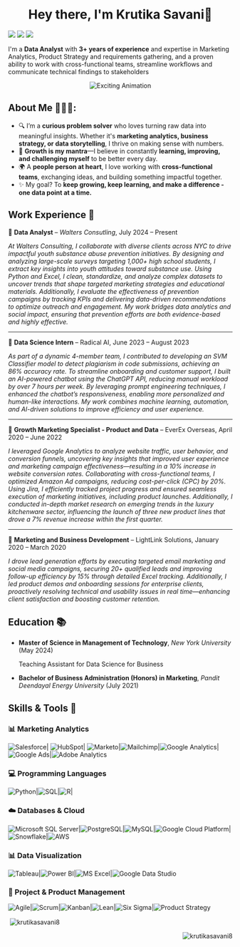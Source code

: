 <h1 align = "center">Hey there, I'm Krutika Savani👋</h1>

[![](https://img.shields.io/badge/Gmail-D14836?style=for-the-badge&logo=gmail&logoColor=white)](mailto:krutikasavani811@gmail.com)
[![](https://img.shields.io/badge/LinkedIn-0077B5?style=for-the-badge&logo=linkedin&logoColor=white)](https://www.linkedin.com/in/krutikas8/) [![](https://img.shields.io/badge/WhatsApp-25D366?style=for-the-badge&logo=whatsapp&logoColor=white)](https://wa.me/15513445792)

I'm a __Data Analyst__ with __3+ years of experience__ and expertise in Marketing Analytics, Product Strategy and requirements gathering, and a proven ability to work with cross-functional teams, streamline workflows and communicate technical findings to stakeholders


<p align="center">
  <img src="https://media0.giphy.com/media/v1.Y2lkPTc5MGI3NjExb3E0Ym4wMzVoZjVqc3dvdjdhc3NheWViMnBhdHhwbGlvdzB0bTFtayZlcD12MV9pbnRlcm5hbF9naWZfYnlfaWQmY3Q9Zw/SvckSy7fFviqrq8ClF/giphy.gif" alt="Exciting Animation" />
</p>


<h2>  About Me 👩🏻‍💻: </h2>

- 🔍 I’m a **curious problem solver** who loves turning raw data into meaningful insights. Whether it's **marketing analytics, business strategy, or data storytelling**, I thrive on making sense with numbers.  
- 🎯 **Growth is my mantra**—I believe in constantly **learning, improving, and challenging myself** to be better every day.   
- 🌍 A **people person at heart**, I love working with **cross-functional teams**, exchanging ideas, and building something impactful together.   
- ✨ My goal? To **keep growing, keep learning, and make a difference - one data point at a time.**  

<h2> Work Experience 💼 </h2>
  
 🏢 **Data Analyst** – *Walters Consutling*, July 2024 – Present

*At Walters Consulting, I collaborate with diverse clients across NYC to drive impactful youth substance abuse prevention initiatives. By designing and analyzing large-scale surveys targeting 1,000+ high school students, I extract key insights into youth attitudes toward substance use. Using Python and Excel, I clean, standardize, and analyze complex datasets to uncover trends that shape targeted marketing strategies and educational materials. Additionally, I evaluate the effectiveness of prevention campaigns by tracking KPIs and delivering data-driven recommendations to optimize outreach and engagement. My work bridges data analytics and social impact, ensuring that prevention efforts are both evidence-based and highly effective.*

---

🏢 **Data Science Intern** – Radical AI, June 2023 – August 2023

*As part of a dynamic 4-member team, I contributed to developing an SVM Classifier model to detect plagiarism in code submissions, achieving an 86% accuracy rate. To streamline onboarding and customer support, I built an AI-powered chatbot using the ChatGPT API, reducing manual workload by over 7 hours per week. By leveraging prompt engineering techniques, I enhanced the chatbot’s responsiveness, enabling more personalized and human-like interactions. My work combines machine learning, automation, and AI-driven solutions to improve efficiency and user experience.*

---

🏢 **Growth Marketing Specialist - Product and Data** – EverEx Overseas, April 2020 – June 2022

*I leveraged Google Analytics to analyze website traffic, user behavior, and conversion funnels, uncovering key insights that improved user experience and marketing campaign effectiveness—resulting in a 10% increase in website conversion rates. Collaborating with cross-functional teams, I optimized Amazon Ad campaigns, reducing cost-per-click (CPC) by 20%. Using Jira, I efficiently tracked project progress and ensured seamless execution of marketing initiatives, including product launches. Additionally, I conducted in-depth market research on emerging trends in the luxury kitchenware sector, influencing the launch of three new product lines that drove a 7% revenue increase within the first quarter.*

---

🏢 **Marketing and Business Development** – LightLink Solutions, January 2020 – March 2020

*I drove lead generation efforts by executing targeted email marketing and social media campaigns, securing 20+ qualified leads and improving follow-up efficiency by 15% through detailed Excel tracking. Additionally, I led product demos and onboarding sessions for enterprise clients, proactively resolving technical and usability issues in real time—enhancing client satisfaction and boosting customer retention.*

<h2> Education 📚 </h2>

- **Master of Science in Management of Technology**, *New York University* (May 2024)

  Teaching Assistant for Data Science for Business
- **Bachelor of Business Administration (Honors) in Marketing**, *Pandit Deendayal Energy University* (July 2021)

<h2> Skills & Tools 🚀 </h2>

### 📊 Marketing Analytics  
![Salesforce](https://img.shields.io/badge/Salesforce-00A1E0?style=for-the-badge&logo=salesforce&logoColor=white)| 
![HubSpot](https://img.shields.io/badge/HubSpot-FF7A59?style=for-the-badge&logo=hubspot&logoColor=white)| ![Marketo](https://img.shields.io/badge/Marketo-5C4EE5?style=for-the-badge&logo=marketo&logoColor=white)|![Mailchimp](https://img.shields.io/badge/Mailchimp-FFE01B?style=for-the-badge&logo=mailchimp&logoColor=black)|![Google Analytics](https://img.shields.io/badge/Google%20Analytics-E37400?style=for-the-badge&logo=googleanalytics&logoColor=white)|![Google Ads](https://img.shields.io/badge/Google%20Ads-4285F4?style=for-the-badge&logo=googleads&logoColor=white)|![Adobe Analytics](https://img.shields.io/badge/Adobe%20Analytics-EC1C24?style=for-the-badge&logo=adobe&logoColor=white)  

### 💻 Programming Languages  
![Python](https://img.shields.io/badge/Python-3776AB?style=for-the-badge&logo=python&logoColor=white)|![SQL](https://img.shields.io/badge/SQL-4479A1?style=for-the-badge&logo=postgresql&logoColor=white)|![R](https://img.shields.io/badge/R-276DC3?style=for-the-badge&logo=r&logoColor=white)|  

### ☁️ Databases & Cloud  
![Microsoft SQL Server](https://img.shields.io/badge/Microsoft%20SQL%20Server-CC2927?style=for-the-badge&logo=microsoftsqlserver&logoColor=white)|![PostgreSQL](https://img.shields.io/badge/PostgreSQL-336791?style=for-the-badge&logo=postgresql&logoColor=white)|![MySQL](https://img.shields.io/badge/MySQL-4479A1?style=for-the-badge&logo=mysql&logoColor=white)|![Google Cloud Platform](https://img.shields.io/badge/GCP-4285F4?style=for-the-badge&logo=googlecloud&logoColor=white)|![Snowflake](https://img.shields.io/badge/Snowflake-29B5E8?style=for-the-badge&logo=snowflake&logoColor=white)|![AWS](https://img.shields.io/badge/AWS-FF9900?style=for-the-badge&logo=amazonaws&logoColor=white)  

### 📊 Data Visualization  
![Tableau](https://img.shields.io/badge/Tableau-E97627?style=for-the-badge&logo=tableau&logoColor=white)|![Power BI](https://img.shields.io/badge/Power%20BI-F2C811?style=for-the-badge&logo=powerbi&logoColor=black)|![MS Excel](https://img.shields.io/badge/MS%20Excel-217346?style=for-the-badge&logo=microsoftexcel&logoColor=white)|![Google Data Studio](https://img.shields.io/badge/Google%20Data%20Studio-4285F4?style=for-the-badge&logo=googledatastudio&logoColor=white)  

### 📌 Project & Product Management  
![Agile](https://img.shields.io/badge/Agile-0052CC?style=for-the-badge&logo=jira&logoColor=white)|![Scrum](https://img.shields.io/badge/Scrum-00A99D?style=for-the-badge&logo=agorapulse&logoColor=white)|![Kanban](https://img.shields.io/badge/Kanban-FF6600?style=for-the-badge&logo=trello&logoColor=white)|![Lean](https://img.shields.io/badge/Lean-007ACC?style=for-the-badge&logo=azuredevops&logoColor=white)|![Six Sigma](https://img.shields.io/badge/Six%20Sigma-00A3E0?style=for-the-badge&logo=sixsigma&logoColor=white)|![Product Strategy](https://img.shields.io/badge/Product%20Strategy-008000?style=for-the-badge&logo=microsoft&logoColor=white)  

<p>&nbsp;<img align="center" src="https://github-readme-stats.vercel.app/api?username=krutikasavani8&show_icons=true&locale=en" alt="krutikasavani8" /></p>

<p align="right"> <img src="https://komarev.com/ghpvc/?username=krutikasavani8&label=Profile%20views&color=0e75b6&style=flat" alt="krutikasavani8" /> </p>

